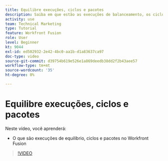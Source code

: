 ```yaml
---
title: Equilibre execuções, ciclos e pacotes
description: Saiba em que estão as execuções de balanceamento, os ciclos e os pacotes [!DNL Adobe Workfront Fusion].
activity: use
team: Technical Marketing
type: Tutorial
feature: Workfront Fusion
role: User
level: Beginner
kt: 9044
exl-id: ed502932-2e42-4bc0-aa1b-d1a83637ca97
doc-type: video
source-git-commit: d39754b619e526e1a869deedb38dd2f2b43aee57
workflow-type: tm+mt
source-wordcount: '35'
ht-degree: 0%

---
```


# Equilibre execuções, ciclos e pacotes

Neste vídeo, você aprenderá:

* O que são execuções de equilíbrio, ciclos e pacotes no Workfront Fusion

>[!VIDEO](https://video.tv.adobe.com/v/335285/?quality=12)

